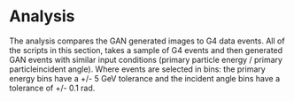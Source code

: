 # Analysis

The analysis compares the GAN generated images to G4 data events. All of the scripts in this section, takes a sample of G4 events and then generated GAN events with similar input conditions (primary particle energy / primary particleincident  angle). Where events are selected in bins: the primary energy bins have a +/- 5 GeV tolerance and the incident angle bins have a tolerance of +/- 0.1 rad.